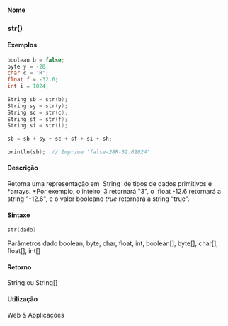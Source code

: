 
#### Nome
### str()

#### Exemplos

```pde
boolean b = false; 
byte y = -28; 
char c = 'R'; 
float f = -32.6; 
int i = 1024; 
 
String sb = str(b); 
String sy = str(y); 
String sc = str(c); 
String sf = str(f); 
String si = str(i); 
 
sb = sb + sy + sc + sf + si + sh; 
 
println(sb);  // Imprime 'false-28R-32.61024' 

```



#### Descrição
Retorna uma representação em  String  de tipos de dados primitivos e *arrays. *Por
exemplo, o inteiro  3 retornará "3", o  float -12.6
retornará a string "-12.6", e o valor booleano *true* retornará a string "true".

#### Sintaxe
```pde
str(dado)

```
Parâmetros
dado
boolean, byte, char, float, int, boolean[], byte[], char[], float[], int[]



#### Retorno

	
String ou String[]

#### Utilização

	
Web & Applicações
